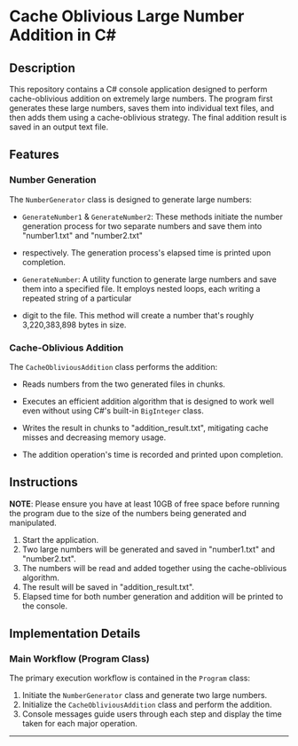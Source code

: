 # Cache Oblivious Large Number Addition in C#

## Description

This repository contains a C# console application designed to perform cache-oblivious addition on extremely large numbers. The program first generates these 
large numbers, saves them into individual text files, and then adds them using a cache-oblivious strategy. The final addition result is saved in an output text 
file.

## Features

### Number Generation

The `NumberGenerator` class is designed to generate large numbers:

- `GenerateNumber1` & `GenerateNumber2`: These methods initiate the number generation process for two separate numbers and save them into "number1.txt" and "number2.txt"
- respectively. The generation process's elapsed time is printed upon completion.

- `GenerateNumber`: A utility function to generate large numbers and save them into a specified file. It employs nested loops, each writing a repeated string of a particular
- digit to the file. This method will create a number that's roughly 3,220,383,898 bytes in size.

### Cache-Oblivious Addition

The `CacheObliviousAddition` class performs the addition:

- Reads numbers from the two generated files in chunks.
  
- Executes an efficient addition algorithm that is designed to work well even without using C#'s built-in `BigInteger` class.

- Writes the result in chunks to "addition_result.txt", mitigating cache misses and decreasing memory usage.

- The addition operation's time is recorded and printed upon completion.

## Instructions

**NOTE**: Please ensure you have at least 10GB of free space before running the program due to the size of the numbers being generated and manipulated.

1. Start the application.
2. Two large numbers will be generated and saved in "number1.txt" and "number2.txt".
3. The numbers will be read and added together using the cache-oblivious algorithm.
4. The result will be saved in "addition_result.txt".
5. Elapsed time for both number generation and addition will be printed to the console.

## Implementation Details

### Main Workflow (Program Class)

The primary execution workflow is contained in the `Program` class:

1. Initiate the `NumberGenerator` class and generate two large numbers.
2. Initialize the `CacheObliviousAddition` class and perform the addition.
3. Console messages guide users through each step and display the time taken for each major operation.

---
